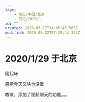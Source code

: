 ```yaml
---
tags:
    - 地点/中国/北京
    - 日记/2020/1
id: ""
created: 2020-03-17T14:05:43.586Z
modified: 2020-03-22T07:29:44.324Z
---
```


# 2020/1/29 于北京

<!-- @timer "date":"Wed Jan 29 2020 09:57:17 GMT+0800 (CST)" -->

刚起床

<!-- @timer "date":"Wed Jan 29 2020 17:57:03 GMT+0800 (China Standard Time)","duration":"about 8 hours" -->

感觉今天又啥也没做

<!-- @timer "date":"Wed Jan 29 2020 23:47:12 GMT+0800 (China Standard Time)","duration":"about 6 hours" -->

咳咳，添加了视频聊天的功能。。。
